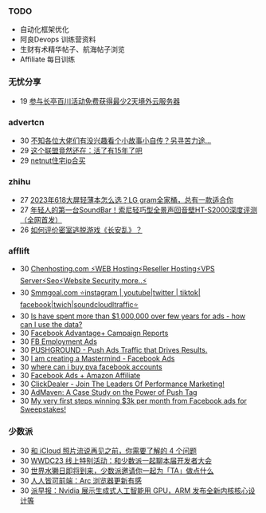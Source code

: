 ### TODO
-  自动化框架优化
-  阿良Devops 训练营资料
-  生财有术精华帖子、航海帖子浏览
-  Affiliate 每日训练

### 无忧分享
<!-- ruyo:START -->
-  19 [参与长亭百川活动免费获得最少2天境外云服务器](https://51.ruyo.net/18392.html)<!-- ruyo:END -->

### advertcn
<!-- advertcn:START -->
-  30 [不知各位大佬们有没兴趣看个小故事小自传？另寻苦力途...](https://www.advertcn.com/forum.php?mod=viewthread&tid=110618)
-  29 [这个联盟竟然还在：活了有15年了吧](https://www.advertcn.com/forum.php?mod=viewthread&tid=110615)
-  29 [netnut住宅ip合买](https://www.advertcn.com/forum.php?mod=viewthread&tid=110614)<!-- advertcn:END -->

### zhihu
<!-- zhihu:START -->
-  27 [2023年618大屏轻薄本怎么选？LG gram全家桶，总有一款适合你](http://zhuanlan.zhihu.com/p/632641888?utm_campaign=rss&utm_medium=rss&utm_source=rss&utm_content=title)
-  27 [年轻人的第一台SoundBar！索尼轻巧型全景声回音壁HT-S2000深度评测（全网首发）](http://zhuanlan.zhihu.com/p/630990296?utm_campaign=rss&utm_medium=rss&utm_source=rss&utm_content=title)
-  26 [如何评价密室逃脱游戏《长安乱》？](http://www.zhihu.com/question/563950552/answer/3045961312?utm_campaign=rss&utm_medium=rss&utm_source=rss&utm_content=title)<!-- zhihu:END -->

### afflift
<!-- afflift:START -->
-  30 [Chenhosting.com ⚡WEB Hosting⚡Reseller Hosting⚡VPS Server⚡Seo⚡Website Security more..⚡](https://afflift.com/f/threads/chenhosting-com-%E2%9A%A1web-hosting%E2%9A%A1reseller-hosting%E2%9A%A1vps-server%E2%9A%A1seo%E2%9A%A1website-security-more-%E2%9A%A1.10653/?utm_source=rss&utm_medium=rss)
-  30 [Smmgoal.com ⭐instagram | youtube|twitter | tiktok| facebook|twich|soundcloudltraffic⭐](https://afflift.com/f/threads/smmgoal-com-%E2%AD%90instagram-youtube-twitter-tiktok-facebook-twich-soundcloudltraffic%E2%AD%90.6393/?utm_source=rss&utm_medium=rss)
-  30 [Is have spent more than $1,000,000 over few years for ads - how can I use the data?](https://afflift.com/f/threads/is-have-spent-more-than-1-000-000-over-few-years-for-ads-how-can-i-use-the-data.10792/?utm_source=rss&utm_medium=rss)
-  30 [Facebook Advantage+ Campaign Reports](https://afflift.com/f/threads/facebook-advantage-campaign-reports.10197/?utm_source=rss&utm_medium=rss)
-  30 [FB Employment Ads](https://afflift.com/f/threads/fb-employment-ads.10409/?utm_source=rss&utm_medium=rss)
-  30 [PUSHGROUND - Push Ads Traffic that Drives Results.](https://afflift.com/f/threads/pushground-push-ads-traffic-that-drives-results.10571/?utm_source=rss&utm_medium=rss)
-  30 [I am creating a Mastermind - Facebook Ads](https://afflift.com/f/threads/i-am-creating-a-mastermind-facebook-ads.10613/?utm_source=rss&utm_medium=rss)
-  30 [where can i buy pva facebook accounts](https://afflift.com/f/threads/where-can-i-buy-pva-facebook-accounts.10688/?utm_source=rss&utm_medium=rss)
-  30 [Facebook Ads + Amazon Affiliate](https://afflift.com/f/threads/facebook-ads-amazon-affiliate.10802/?utm_source=rss&utm_medium=rss)
-  30 [ClickDealer - Join The Leaders Of Performance Marketing!](https://afflift.com/f/threads/clickdealer-join-the-leaders-of-performance-marketing.2440/?utm_source=rss&utm_medium=rss)
-  30 [AdMaven: A Case Study on the Power of Push Tag](https://afflift.com/f/threads/admaven-a-case-study-on-the-power-of-push-tag.11022/?utm_source=rss&utm_medium=rss)
-  30 [My very first steps winning $3k per month from Facebook ads for Sweepstakes!](https://afflift.com/f/threads/my-very-first-steps-winning-3k-per-month-from-facebook-ads-for-sweepstakes.10941/?utm_source=rss&utm_medium=rss)<!-- afflift:END -->

### 少数派
<!-- sspai:START -->
-  30 [和 iCloud 照片流说再见之前，你需要了解的 4 个问题](https://sspai.com/post/80074)
-  30 [WWDC23 线上特别活动：和少数派一起聊本届开发者大会](https://sspai.com/post/80073)
-  30 [世界水獭日即将到来，少数派邀请你一起为「TA」做点什么](https://sspai.com/post/79971)
-  30 [人人皆可前端：Arc 浏览器更新有感](https://sspai.com/post/80028)
-  30 [派早报：Nvidia 展示生成式人工智能用 GPU，ARM 发布全新内核核心设计等](https://sspai.com/post/80069)<!-- sspai:END -->
